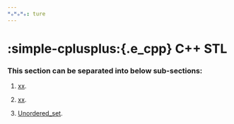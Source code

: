 ```yaml
---
ᴴₒᴴₒᴴₒ: ture
---
```


# **:simple-cplusplus:{.e_cpp} C++ STL**

### **This section can be separated into below sub-sections:**

1. [xx](Inheritance/README.md).

2. [xx](Template/README.md).

3. [Unordered_set](./unodered_set.md).
